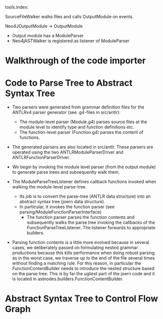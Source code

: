 
tools.index:

SourceFileWalker walks files and calls OutputModule on events.

Neo4JOutputModule -> OutputModule

- Output module has a ModuleParser
- Neo4jASTWalker is registered as listener of ModuleParser

Walkthrough of the code importer
=================================

Code to Parse Tree to Abstract Syntax Tree
===

- Two parsers were generated from grammar definition files for the
  ANTLRv4 parser generator (see .g4-files in src/antlr):
  - The module-level parser (Module.g4) parses source files at the
    module level to identify type and function definitions etc.
  - The function-level parser (Function.g4) parses the content of
    functions.

- The generated parsers are also located in src/antlr. These parsers
  are operated using the two ANTLRModuleParserDriver and
  ANTLRFunctionParserDriver.

- We begin by invoking the module level parser (from the output
  module) to generate parse trees and subsequently walk them.
- The ModuleParseTreeListener defines callback functions invoked when
  walking the module-level parse-tree.
  - Its job is to convert the parse-tree (ANTLR data structure) into an
    abstract syntax tree (joern data structure).
  - In particular, it invokes the function parser (see
    parsing/ModuleFunctionParserInterface)
	- The function parser parses the function contents and
    subsequently walks the parse tree invoking the callbacks of the
    FunctionParseTreeListener. The listener forwards to appropriate
    builders.

- Parsing function contents is a little more evolved because in
  several cases, we deliberately passed on formulating nested grammar
  productions because this kills performance when doing robust
  parsing as in the worst case, we traverse up to the end of the file
  several times without finding a matching rule. For this reason, in
  particular the FunctionContentBuilder needs to introduce the
  nested structure based on the parse tree. This is by far the ugliest
  part of the joern code and it is located in
  astnodes.builders.FunctionContentBuilder.


Abstract Syntax Tree to Control Flow Graph
===

